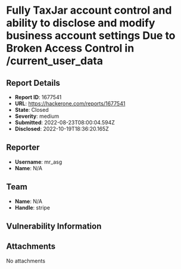 # Fully TaxJar account control and ability to disclose and modify business account settings Due to Broken Access Control in /current_user_data

## Report Details
- **Report ID**: 1677541
- **URL**: https://hackerone.com/reports/1677541
- **State**: Closed
- **Severity**: medium
- **Submitted**: 2022-08-23T08:00:04.594Z
- **Disclosed**: 2022-10-19T18:36:20.165Z

## Reporter
- **Username**: mr_asg
- **Name**: N/A

## Team
- **Name**: N/A
- **Handle**: stripe

## Vulnerability Information


## Attachments
No attachments
